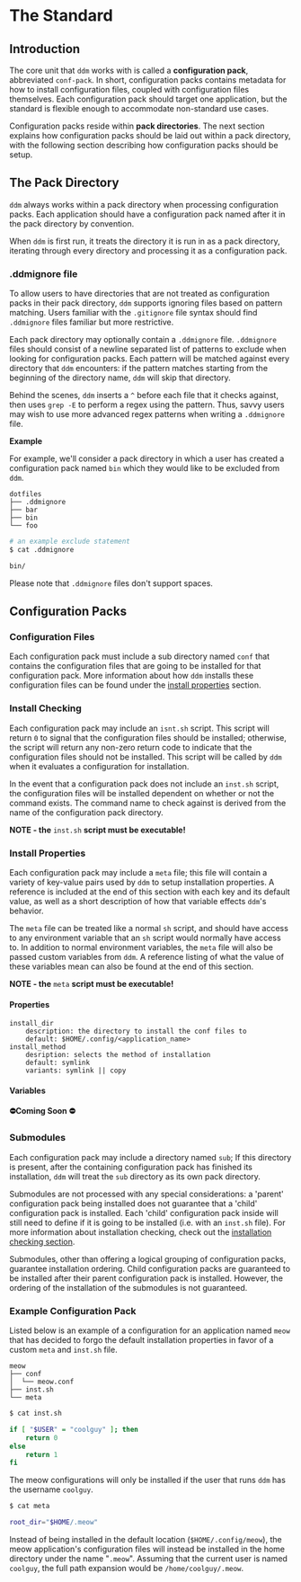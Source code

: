 # The Standard 

## Introduction

The core unit that `ddm` works with is called a **configuration pack**,
abbreviated `conf-pack`. In short, configuration packs contains metadata for how
to install configuration files, coupled with configuration files themselves.
Each configuration pack should target one application, but the standard is
flexible enough to accommodate non-standard use cases.

Configuration packs reside within **pack directories**. The next section
explains how configuration packs should be laid out within a pack directory,
with the following section describing how configuration packs should be setup. 

## The Pack Directory 

`ddm` always works within a pack directory when processing configuration packs.
Each application should have a configuration pack named after it in the pack
directory by convention.

When `ddm` is first run, it treats the directory it is run in as a pack
directory, iterating through every directory and processing it as a
configuration pack. 

### .ddmignore file

To allow users to have directories that are not treated as configuration packs
in their pack directory, `ddm` supports ignoring files based on pattern
matching. Users familiar with the `.gitignore` file syntax should find
`.ddmignore` files familiar but more restrictive.

Each pack directory may optionally contain a `.ddmignore` file. `.ddmignore`
files should consist of a newline separated list of patterns to exclude when
looking for configuration packs. Each pattern will be matched against every
directory that `ddm` encounters: if the pattern matches starting from the
beginning of the directory name, `ddm` will skip that directory.

Behind the scenes, `ddm` inserts a `^` before each file that it checks against,
then uses `grep -E` to perform a regex using the pattern. Thus, savvy users may
wish to use more advanced regex patterns when writing a `.ddmignore` file.

**Example**

For example, we'll consider a pack directory in which a user has created a
configuration pack named `bin` which they would like to be excluded from `ddm`.

```
dotfiles
├── .ddmignore
├── bar
├── bin
└── foo
```

```sh
# an example exclude statement
$ cat .ddmignore

bin/
```

Please note that `.ddmignore` files don't support spaces.

## Configuration Packs

### Configuration Files

Each configuration pack must include a sub directory named `conf` that contains
the configuration files that are going to be installed for that configuration
pack. More information about how `ddm` installs these configuration files can be
found under the [install properties](#install-properties) section.

### Install Checking 

Each configuration pack may include an `isnt.sh` script. This script will return
`0` to signal that the configuration files should be installed; otherwise, the
script will return any non-zero return code to indicate that the configuration
files should not be installed. This script will be called by `ddm` when it
evaluates a configuration for installation. 

In the event that a configuration pack does not include an `inst.sh` script, the
configuration files will be installed dependent on whether or not the command
exists. The command name to check against is derived from the name of the
configuration pack directory.
 
**NOTE - the** `inst.sh` **script must be executable!**

### Install Properties

Each configuration pack may include a `meta` file; this file will contain a
variety of key-value pairs used by `ddm` to setup installation properties. A
reference is included at the end of this section with each key and its default
value, as well as a short description of how that variable effects `ddm`'s
behavior.

The `meta` file can be treated like a normal `sh` script, and should have access
to any environment variable that an `sh` script would normally have access to.
In addition to normal environment variables, the `meta` file will also be passed
custom variables from `ddm`. A reference listing of what the value of these
variables mean can also be found at the end of this section.

**NOTE - the** `meta` **script must be executable!**

#### Properties
```
install_dir
    description: the directory to install the conf files to
    default: $HOME/.config/<application_name>
install_method
    desription: selects the method of installation
    default: symlink
    variants: symlink || copy
```

#### Variables

**⛔Coming Soon ⛔**

### Submodules

Each configuration pack may include a directory named `sub`; If this directory
is present, after the containing configuration pack has finished its
installation, `ddm` will treat the `sub` directory as its own pack directory.

Submodules are not processed with any special considerations: a 'parent'
configuration pack being installed does not guarantee that a 'child'
configuration pack is installed. Each 'child' configuration pack inside will
still need to define if it is going to be installed (i.e. with an `inst.sh`
file). For more information about installation checking, check out the
[installation checking section](#install-checking).

Submodules, other than offering a logical grouping of configuration packs,
guarantee installation ordering. Child configuration packs are guaranteed to be
installed after their parent configuration pack is installed. However, the
ordering of the installation of the submodules is not guaranteed.

### Example Configuration Pack

Listed below is an example of a configuration for an application named `meow`
that has decided to forgo the default installation properties in favor of a
custom `meta` and `inst.sh` file.

```
meow
├── conf
│  └── meow.conf
├── inst.sh
└── meta
```

```sh
$ cat inst.sh

if [ "$USER" = "coolguy" ]; then
    return 0
else
    return 1
fi
```

The meow configurations will only be installed if the user that runs `ddm` has
the username `coolguy`.

```sh
$ cat meta

root_dir="$HOME/.meow"
```

Instead of being installed in the default location (`$HOME/.config/meow`), the
meow application's configuration files will instead be installed in the home
directory under the name "`.meow`". Assuming that the current user is named
`coolguy`, the full path expansion would be `/home/coolguy/.meow`.
